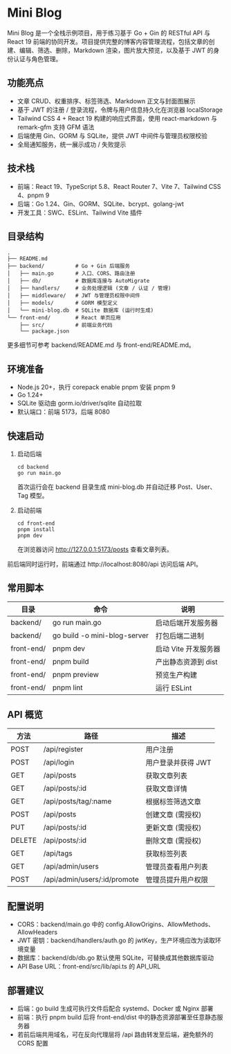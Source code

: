# Mini Blog

Mini Blog 是一个全栈示例项目，用于练习基于 Go + Gin 的 RESTful API 与 React 19 前端的协同开发。项目提供完整的博客内容管理流程，包括文章的创建、编辑、筛选、删除，Markdown 渲染，图片放大预览，以及基于 JWT 的身份认证与角色管理。

## 功能亮点
- 文章 CRUD、权重排序、标签筛选、Markdown 正文与封面图展示
- 基于 JWT 的注册 / 登录流程，令牌与用户信息持久化在浏览器 localStorage
- Tailwind CSS 4 + React 19 构建的响应式界面，使用 react-markdown 与 remark-gfm 支持 GFM 语法
- 后端使用 Gin、GORM 与 SQLite，提供 JWT 中间件与管理员权限校验
- 全局通知服务，统一展示成功 / 失败提示

## 技术栈
- 前端：React 19、TypeScript 5.8、React Router 7、Vite 7、Tailwind CSS 4、pnpm 9
- 后端：Go 1.24、Gin、GORM、SQLite、bcrypt、golang-jwt
- 开发工具：SWC、ESLint、Tailwind Vite 插件

## 目录结构
    .
    ├── README.md
    ├── backend/          # Go + Gin 后端服务
    │   ├── main.go       # 入口、CORS、路由注册
    │   ├── db/           # 数据库连接与 AutoMigrate
    │   ├── handlers/     # 业务处理逻辑 (文章 / 认证 / 管理)
    │   ├── middleware/   # JWT 与管理员权限中间件
    │   ├── models/       # GORM 模型定义
    │   └── mini-blog.db  # SQLite 数据库 (运行时生成)
    └── front-end/        # React 单页应用
        ├── src/          # 前端业务代码
        └── package.json

更多细节可参考 backend/README.md 与 front-end/README.md。

## 环境准备
- Node.js 20+，执行 corepack enable pnpm 安装 pnpm 9
- Go 1.24+
- SQLite 驱动由 gorm.io/driver/sqlite 自动拉取
- 默认端口：前端 5173，后端 8080

## 快速启动
1. 启动后端

       cd backend
       go run main.go

   首次运行会在 backend 目录生成 mini-blog.db 并自动迁移 Post、User、Tag 模型。

2. 启动前端

       cd front-end
       pnpm install
       pnpm dev

   在浏览器访问 http://127.0.0.1:5173/posts 查看文章列表。

前后端同时运行时，前端通过 http://localhost:8080/api 访问后端 API。

## 常用脚本
| 目录 | 命令 | 说明 |
| ---- | ---- | ---- |
| backend/ | go run main.go | 启动后端开发服务器 |
| backend/ | go build -o mini-blog-server | 打包后端二进制 |
| front-end/ | pnpm dev | 启动 Vite 开发服务器 |
| front-end/ | pnpm build | 产出静态资源到 dist |
| front-end/ | pnpm preview | 预览生产构建 |
| front-end/ | pnpm lint | 运行 ESLint |

## API 概览
| 方法 | 路径 | 描述 |
| ---- | ---- | ---- |
| POST | /api/register | 用户注册 |
| POST | /api/login | 用户登录并获得 JWT |
| GET | /api/posts | 获取文章列表 |
| GET | /api/posts/:id | 获取文章详情 |
| GET | /api/posts/tag/:name | 根据标签筛选文章 |
| POST | /api/posts | 创建文章 (需授权) |
| PUT | /api/posts/:id | 更新文章 (需授权) |
| DELETE | /api/posts/:id | 删除文章 (需授权) |
| GET | /api/tags | 获取标签列表 |
| GET | /api/admin/users | 管理员查看用户列表 |
| POST | /api/admin/users/:id/promote | 管理员提升用户权限 |

## 配置说明
- CORS：backend/main.go 中的 config.AllowOrigins、AllowMethods、AllowHeaders
- JWT 密钥：backend/handlers/auth.go 的 jwtKey，生产环境应改为读取环境变量
- 数据库：backend/db/db.go 默认使用 SQLite，可替换成其他数据库驱动
- API Base URL：front-end/src/lib/api.ts 的 API_URL

## 部署建议
- 后端：go build 生成可执行文件后配合 systemd、Docker 或 Nginx 部署
- 前端：执行 pnpm build 后将 front-end/dist 中的静态资源部署至任意静态服务器
- 若前后端共用域名，可在反向代理层将 /api 路由转发至后端，避免额外的 CORS 配置

